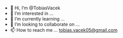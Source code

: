 - 👋 Hi, I’m @TobiasVacek
- 👀 I’m interested in ...
- 🌱 I’m currently learning ... 
- 💞️ I’m looking to collaborate on ...
- 📫 How to reach me ... tobias.vacek05@gmail.com

<!---
TobiasVacek/TobiasVacek is a ✨ special ✨ repository because its `README.md` (this file) appears on your GitHub profile.
You can click the Preview link to take a look at your changes.
--->
